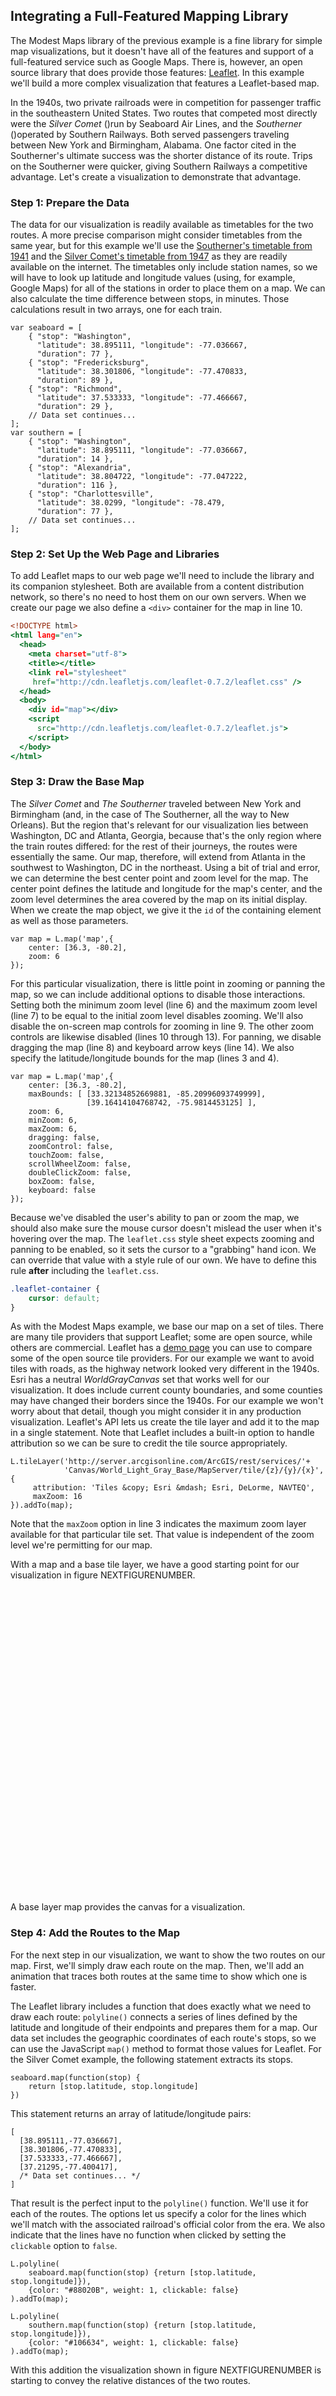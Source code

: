 ## Integrating a Full-Featured Mapping Library

The Modest Maps library of the previous example is a fine library for simple map visualizations, but it doesn't have all of the features and support of a full-featured service such as Google Maps. There is, however, an open source library that does provide those features: [Leaflet](http://leafletjs.com). In this example we'll build a more complex visualization that features a Leaflet-based map.

In the 1940s, two private railroads were in competition for passenger traffic in the southeastern United States. Two routes that competed most directly were the _Silver Comet_ ()run by Seaboard Air Lines, and the _Southerner_ ()operated by Southern Railways. Both served passengers traveling between New York and Birmingham, Alabama. One factor cited in the Southerner's ultimate success was the shorter distance of its route. Trips on the Southerner were quicker, giving Southern Railways a competitive advantage. Let's create a visualization to demonstrate that advantage.

### Step 1: Prepare the Data

The data for our visualization is readily available as timetables for the two routes. A more precise comparison might consider timetables from the same year, but for this example we'll use the [Southerner's timetable from 1941](http://www.streamlinerschedules.com/concourse/track1/southerner194112.html) and the [Silver Comet's timetable from 1947](http://www.streamlinerschedules.com/concourse/track1/silvercomet194706.html) as they are readily available on the internet. The timetables only include station names, so we will have to look up latitude and longitude values (using, for example, Google Maps) for all of the stations in order to place them on a map. We can also calculate the time difference between stops, in minutes. Those calculations result in two arrays, one for each train.

``` {.javascript .numberLines}
var seaboard = [
    { "stop": "Washington", 
      "latitude": 38.895111, "longitude": -77.036667, 
      "duration": 77 },
    { "stop": "Fredericksburg", 
      "latitude": 38.301806, "longitude": -77.470833, 
      "duration": 89 },
    { "stop": "Richmond", 
      "latitude": 37.533333, "longitude": -77.466667, 
      "duration": 29 },
    // Data set continues...
];
var southern = [
    { "stop": "Washington", 
      "latitude": 38.895111, "longitude": -77.036667, 
      "duration": 14 },
    { "stop": "Alexandria", 
      "latitude": 38.804722, "longitude": -77.047222, 
      "duration": 116 },
    { "stop": "Charlottesville", 
      "latitude": 38.0299, "longitude": -78.479, 
      "duration": 77 },
    // Data set continues...
];
```

### Step 2: Set Up the Web Page and Libraries

To add Leaflet maps to our web page we'll need to include the library and its companion stylesheet. Both are available from a content distribution network, so there's no need to host them on our own servers. When we create our page we also define a `<div>` container for the map in line 10.

``` {.html .numberLines}
<!DOCTYPE html>
<html lang="en">
  <head>
    <meta charset="utf-8">
    <title></title>
    <link rel="stylesheet" 
     href="http://cdn.leafletjs.com/leaflet-0.7.2/leaflet.css" />
  </head>
  <body>
    <div id="map"></div>
    <script 
      src="http://cdn.leafletjs.com/leaflet-0.7.2/leaflet.js">
    </script>
  </body>
</html>
```

### Step 3: Draw the Base Map

The _Silver Comet_ and _The Southerner_ traveled between New York and Birmingham (and, in the case of The Southerner, all the way to New Orleans). But the region that's relevant for our visualization lies between Washington, <span class="smcp">DC</span> and Atlanta, Georgia, because that's the only region where the train routes differed: for the rest of their journeys, the routes were essentially the same. Our map, therefore, will extend from Atlanta in the southwest to Washington, <span class="smcp">DC</span> in the northeast. Using a bit of trial and error, we can determine the best center point and zoom level for the map. The center point defines the latitude and longitude for the map's center, and the zoom level determines the area covered by the map on its initial display. When we create the map object, we give it the `id` of the containing element as well as those parameters.

``` {.javascript .numberLines}
var map = L.map('map',{
    center: [36.3, -80.2],
    zoom: 6
});
```

For this particular visualization, there is little point in zooming or panning the map, so we can include additional options to disable those interactions. Setting both the minimum zoom level (line 6) and the maximum zoom level (line 7) to be equal to the initial zoom level disables zooming. We'll also disable the on-screen map controls for zooming in line 9. The other zoom controls are likewise disabled (lines 10 through 13). For panning, we disable dragging the map (line 8) and keyboard arrow keys (line 14). We also specify the latitude/longitude bounds for the map (lines 3 and 4).

``` {.javascript .numberLines}
var map = L.map('map',{
    center: [36.3, -80.2],
    maxBounds: [ [33.32134852669881, -85.20996093749999], 
                 [39.16414104768742, -75.9814453125] ],
    zoom: 6,
    minZoom: 6,
    maxZoom: 6,
    dragging: false,
    zoomControl: false,
    touchZoom: false,
    scrollWheelZoom: false,
    doubleClickZoom: false,
    boxZoom: false,
    keyboard: false
});
```

Because we've disabled the user's ability to pan or zoom the map, we should also make sure the mouse cursor doesn't mislead the user when it's hovering over the map. The `leaflet.css` style sheet expects zooming and panning to be enabled, so it sets the cursor to a "grabbing" hand icon. We can override that value with a style rule of our own. We have to define this rule **after** including the `leaflet.css`.

``` {.css .numberLines}
.leaflet-container {
    cursor: default;
}
```

As with the Modest Maps example, we base our map on a set of tiles. There are many tile providers that support Leaflet; some are open source, while others are commercial. Leaflet has a [demo page](http://leaflet-extras.github.io/leaflet-providers/preview/) you can use to compare some of the open source tile providers. For our example we want to avoid tiles with roads, as the highway network looked very different in the 1940s. Esri has a neutral _WorldGrayCanvas_ set that works well for our visualization. It does include current county boundaries, and some counties may have changed their borders since the 1940s. For our example we won't worry about that detail, though you might consider it in any production visualization. Leaflet's <span class="smcp">API</span> lets us create the tile layer and add it to the map in a single statement. Note that Leaflet includes a built-in option to handle attribution so we can be sure to credit the tile source appropriately.

``` {.javascript .numberLines}
L.tileLayer('http://server.arcgisonline.com/ArcGIS/rest/services/'+
            'Canvas/World_Light_Gray_Base/MapServer/tile/{z}/{y}/{x}', {
     attribution: 'Tiles &copy; Esri &mdash; Esri, DeLorme, NAVTEQ',
     maxZoom: 16
}).addTo(map);
```

Note that the `maxZoom` option in line 3 indicates the maximum zoom layer available for that particular tile set. That value is independent of the zoom level we're permitting for our map.

With a map and a base tile layer, we have a good starting point for our visualization in figure NEXTFIGURENUMBER.

<style>
.leaflet-container { cursor: default; }
</style>
<figure style="margin-left:0;margin-right:0;">
<div id="map-library-1" style="width:640px;height:500px;"></div>
<figcaption>A base layer map provides the canvas for a visualization.</figcaption>
</figure>

### Step 4: Add the Routes to the Map

For the next step in our visualization, we want to show the two routes on our map. First, we'll simply draw each route on the map. Then, we'll add an animation that traces both routes at the same time to show which one is faster.

The Leaflet library includes a function that does exactly what we need to draw each route: `polyline()` connects a series of lines defined by the latitude and longitude of their endpoints and prepares them for a map. Our data set includes the geographic coordinates of each route's stops, so we can use the JavaScript `map()` method to format those values for Leaflet. For the Silver Comet example, the following statement extracts its stops.

``` {.javascript .numberLines}
seaboard.map(function(stop) {
    return [stop.latitude, stop.longitude]
})
```

This statement returns an array of latitude/longitude pairs:

``` {.javascript .numberLines}
[ 
  [38.895111,-77.036667], 
  [38.301806,-77.470833],
  [37.533333,-77.466667], 
  [37.21295,-77.400417],
  /* Data set continues... */
]
```

That result is the perfect input to the `polyline()` function. We'll use it for each of the routes. The options let us specify a color for the lines which we'll match with the associated railroad's official color from the era. We also indicate that the lines have no function when clicked by setting the `clickable` option to `false`.

``` {.javascript .numberLines}
L.polyline(
    seaboard.map(function(stop) {return [stop.latitude, stop.longitude]}),
    {color: "#88020B", weight: 1, clickable: false}
).addTo(map);

L.polyline(
    southern.map(function(stop) {return [stop.latitude, stop.longitude]}),
    {color: "#106634", weight: 1, clickable: false}
).addTo(map);
```

With this addition the visualization shown in figure NEXTFIGURENUMBER is starting to convey the relative distances of the two routes.

<figure style="margin-left:0;margin-right:0;">
<div id="map-library-2" style="width:640px;height:500px;"></div>
<figcaption>Additional map layers add data to the canvas.</figcaption>
</figure>

### Step 5: Add an Animation Control

Next, we'll animate the two routes. Not only will this emphasize the competitive advantage of the shorter route, it will also make the visualization more interesting and engaging. We'll definitely want to let our users start and stop the animation, so our map will need a control button. The Leaflet library doesn't have its own animation control, but the library does have a lot of support for customizations. Part of that support is a generic `Control` object. We can create an animation control by starting with that object and extending it.

``` {.javascript .numberLines}
L.Control.Animate = L.Control.extend({
    // custom code goes here
});
```

Next we define the options for our custom control. Those options include its position on the map, the text and tooltip (title) for its states, and functions to call when the animation starts or stops. We define these within an `options` object as follows, which lets Leaflet integrate them within its normal functionality.

``` {.javascript .numberLines}
L.Control.Animate = L.Control.extend({
    options: {
        position: 'topleft',
        animateStartText: '▶︎',
        animateStartTitle: 'Start animation',
        animatePauseText: '◼︎',
        animatePauseTitle: 'Pause animation',
        animateResumeText: '▶︎',
        animateResumeTitle: 'Resume animation',
        animateStartFn: null,
        animateStopFn: null
    },
```

For our example we're using <span class="smcp">UTF</span>-8 characters for the play and pause control. In a production visualization, you might consider using icon fonts or images to have maximum control over the appearance.

Our animation control also needs an `onAdd()` method for Leaflet to call when it adds a control to a map. This method constructs the <span class="smcp">HTML</span> markup for the control and returns that to the caller.

``` {.javascript .numberLines}
    onAdd: function () {
        var animateName = 'leaflet-control-animate',
            container = L.DomUtil.create(
                'div', animateName + ' leaflet-bar'),
            options = this.options;

        this._button  = this._createButton(
            this.options.animateStartText, 
            this.options.animateStartTitle,
            animateName,  
            container,
            this._clicked);

        return container;
    },
```

Our implementation of `onAdd()` constructs the markup in two stages. First, starting at line 3, it creates a `<div>` element and gives that element two classes: `leaflet-control-animate` and `leaflet-bar`. The first class is unique to our animation control, and we can use it to apply <span class="smcp">CSS</span> rules uniquely to our control. The second class is a general Leaflet class for all toolbars. By adding it to the animation control, we're making that control consistent with other Leaflet controls. Note that Leaflet includes the `L.DomUtil.create()` method in line 3 to handle the details of creating the element.

The second part of `onAdd()` creates a button element within this `<div>` container. Most of the work takes place in the `_createButton()` function at line 6 which we'll examine shortly. The parameters to the function include:

* the text for the button,
* the tooltip (title) to display when the mouse hovers over the button,
* the <span class="smcp">CSS</span> class to apply to the button,
* the container in which to insert the button, and
* a function to call when the button is clicked.

If you're wondering why the name of this function begins with an underscore (_), that's the convention that Leaflet uses for private methods (and attributes). There's no requirement to follow it, but doing so will make it easier for someone familiar with Leaflet to understand our code.

The `_createButton()` method itself relies on Leaflet utility functions. It creates the button as an `<a>` element with the specified text, title, and class, and it creates that element within the appropriate container (lines 2-5). It then binds several events to this `<a>` element. First it ignores initial `mousedown` and double-click events (line 8). It also prevents single-click events from propagating up the document tree and from implementing their default behavior (line 9). Finally, it executes the callback function on `click` events (line 10).


``` {.javascript .numberLines}
    _createButton: function (html, title, className, container, callback) {
        var link = L.DomUtil.create('a', className, container);
        link.innerHTML = html;
        link.href = '#';
        link.title = title;

        L.DomEvent
            .on(link, 'mousedown dblclick', L.DomEvent.stopPropagation)
            .on(link, 'click', L.DomEvent.stop)
            .on(link, 'click', callback, this);

        return link;
    },
```

The callback function itself is our next task. Before we get into the function, we add a single state variable (`_running`) to keep track of whether the animation is currently running. It starts out stopped (line 1). Then our callback function starts by checking this variable in line 4. If _running is true, that means the animation was running and has just been paused by the current click, so it changes the control to indicate that clicking will now resume the animation. If the animation isn't running, the callback function does the opposite: it changes the control to indicate that a subsequent click will pause it. In both cases, the callback function executes the appropriate control function if one exists. Finally, it sets the state of the `_running` state variable to its complement.

``` {.javascript .numberLines}
    _running: false,
    
    _clicked: function() {
        if (this._running) {
            if (this.options.animateStopFn) {
                this.options.animateStopFn();
            }
            this._button.innerHTML = this.options.animateResumeText;
            this._button.title = this.options.animateResumeTitle;
        } else {
            if (this.options.animateStartFn) {
                this.options.animateStartFn();
            }
            this._button.innerHTML = this.options.animatePauseText;
            this._button.title = this.options.animatePauseTitle;
        }
        this._running = !this._running;
    },
```

The last part of our custom control adds a `reset()` method to clear the animation. This function sets the control back to its initial state.

``` {.javascript .numberLines}
    reset: function() {
        this._running = false;
        this._button.innerHTML = this.options.animateStartText;
        this._button.title = this.options.animateStartTitle;
    }
});
```

To completely integrate our custom control into the Leaflet architecture, we add a function to the `L.control` object. Following the Leaflet convention, this function's name begins with a lowercase letter but is otherwise identical to the name of our control.

``` {.javascript .numberLines}
L.control.animate = function (options) {
    return new L.Control.Animate(options);
};
```

Defining this last function lets us create the control using a common Leaflet syntax, in particular:

``` {.javascript .numberLines}
L.control.animate().addTo(map);
```

This is the same syntax we've seen before with layers and polylines.

### Step 6: Prepare the Animation

With a convenient user control in place, we can now begin work on the animation itself. Although this particular animation isn't especially taxing, we can still follow best practices and compute as much as possible in advance. Since we're animating two routes, we'll define a function that will build an animation for any input route. A second parameter will specify polyline options. This function will return an array of polyline paths, indexed by minutes. You can see the basic structure of this function next. The first element in the array will be the polyline for the first minute of the route. We'll build the entire array in the `animation` variable.

``` {.javascript .numberLines}
var buildAnimation = function(route, options) {
    var animation = [];
    
    // Code to build the polylines

    return animation;
}
```

To build the paths we iterate through the stops on the route. We want to keep track of all the stops we've already passed, so we define the `prevStops` array and initialize it as empty in line 1 below. Each iteration calculates the animation steps for the current stop up to the next stop. There's no need to go beyond the final stop on the route, so we terminate the loop at the next-to-last stop (`stopIdx < route.length-1;`).


``` {.javascript .numberLines}
    for (var stopIdx=0, prevStops=[]; 
             stopIdx < route.length-1; stopIdx++) {
        // Code to calculate steps between current stop and next stop
    }
```

As we start to calculate the paths beginning at the current stop, we'll store that stop and the next one in local variables, and we add the current stop to the `prevStops` array that's keeping track of previous stops.

``` {.javascript .numberLines}
        var stop = route[stopIdx];
        var nextStop = route[stopIdx+1]
        prevStops.push([stop.latitude, stop.longitude]);
```

For each stop in our data sets, the `duration` property stores the number of minutes until the next stop. We'll use an inner loop, shown next, to count from `1` up to that value. Within the loop we use a simple linear interpolation to calculate the position at the corresponding time. That position, when appended to the `prevStops` array, is the polyline path for that time. The following code creates a polyline based on the path and adds it to the animation array.

``` {.javascript .numberLines}
        for (var minutes = 1; minutes <= stop.duration; minutes++) {
            var position = [
                stop.latitude +  
                  (nextStop.latitude - stop.latitude) *
                  (minutes/stop.duration),
                stop.longitude + 
                  (nextStop.longitude - stop.longitude) * 
                  (minutes/stop.duration)
            ];
            animation.push(
                L.polyline(prevStops.concat([position]), options)
            );
        }
```

When we use the array `concat()` method we embed the position array within another array object. That keeps `concat()` from flattening the position array before appending it. You can see the difference in the following examples. It's the latter outcome that we want.

``` {.javascript .numberLines}
[[1,2], [3,4]].concat([5,6]);   // => [[1,2], [3,4], 5, 6]
[[1,2], [3,4]].concat([[5,6]]); // => [[1,2], [3,4], [5,6]]
```

### Step 7: Animate the Routes

Now it's finally time to execute the animation. To initialize it we create an array to hold the two routes.

``` {.javascript .numberLines}
var routeAnimations = [
    buildAnimation(seaboard, 
      {clickable: false, color: "#88020B", weight: 8, opacity: 1.0}
    ),
    buildAnimation(southern, 
      {clickable: false, color: "#106634", weight: 8, opacity: 1.0}
    )
];
```

Next we calculate the maximum number of animation steps. That's the minimum of the length of the two animation arrays.

``` {.javascript .numberLines}
var maxSteps = Math.min.apply(null, 
    routeAnimations.map(function(animation) {
        return animation.length
    })
);
```

That statement might seem overly complex for finding the minimum length, but it works with an arbitrary number of routes. If, in the future, we decided to animate a third route on our map, we wouldn't have to change the code. The best way to understand the statement is to start in the middle and work outward. The fragment:

``` {.javascript .numberLines}
routeAnimations.map(function(animation) {return animation.length})
```

converts the array of route animations into an array of lengths, specifically `[870,775]`.

To find the minimum value in an array we can use the `Math.min()` function, except that function expects its parameters as a comma-separated list of arguments rather than an array. The `apply()` method (which is available for any JavaScript function) converts an array into a comma-separated list. Its first parameter is a context for the function which in our case is irrelevant, so we pass `null` for that parameter.

The animation keeps track of its current state with the `step` variable, which we initialize to `0`.

``` {.javascript .numberLines}
var step = 0;
```

The `animateStep()` function processes each step in the animation. There are four parts to this function.

``` {.javascript .numberLines}
var animateStep = function() {
    // Draw the next step in the animation
}
```

First we check to see whether this is the very first step in the animation. If it isn't, `step` will be greater than 0 and we can remove the previous step's polylines from the map in line 3.

``` {.javascript .numberLines .line-3}
    if (step > 0) {
        routeAnimations.forEach(function(animation) {
            map.removeLayer(animation[step-1]);
        });
    }
```

Next we check to see if we're already at the end of the animation. If so, then we restart the animation back at step 0.

``` {.javascript .numberLines}
    if (step === maxSteps) {
        step = 0;
    }
```

For the third part we add the current step's polylines to the map.

``` {.javascript .numberLines}
    routeAnimations.forEach(function(animation) {
        map.addLayer(animation[step]);
    });
```

Finally, we return `true` if we've reached the end of the animation.

``` {.javascript .numberLines}
    return ++step === maxSteps;
```

We'll execute this step function repeatedly in a JavaScript interval. We use a variable to keep a reference to that interval and add functions to start and stop it. In the `animate()` function we check the return value from `animateStep()` in line 4. When it returns `true` the animation is complete so we clear the interval and reset our control. (We'll see where that control is defined shortly.) The `pause()` function shown in line 10 stops the interval.

``` {.javascript .numberLines}
var interval = null;
var animate = function() {
    interval = window.setInterval(function() {
        if (animateStep()) {
            window.clearInterval(interval);
            control.reset();
        }
    }, 30);
}
var pause = function() {
    window.clearInterval(interval);
}
```

Now all we need to do is define the animation control using the object we created in step 5. Once we add it to the map, the user will be able to activate the animation.

``` {.javascript .numberLines}
var control = L.control.animate({
    animateStartFn: animate,
    animateStopFn:  pause
});
control.addTo(map);
```

### Step 8: Create Labels for the Stops

Before we wrap up the animation we'll add some labels for each train stop. To emphasize the passage of time, we'll reveal each label as the animation reaches the corresponding stop. To do that, we'll create the labels using a special object; then we'll create a method to add labels to the map; and, to finish the label object, we'll create methods that the animation control can call to get or set a label's status.

Since Leaflet doesn't have a predefined object for labels, we can once again create our own custom object. We start with the basic Leaflet `Class`.

``` {.javascript .numberLines}
L.Label = L.Class.extend({
    // Implement the Label object
});
```

Our `Label` object accepts parameters for its position on the map, its label text, and any options. Next, we extend the `initialize()` method of the Leaflet `Class` to handle those parameters. For position and text we simply save their values for later use. For the options we use a Leaflet utility in line 4 to easily support default values. The object includes one variable to keep track of its status. Initially all labels are hidden, so `this._status` is initialized appropriately in line 5.

``` {.javascript .numberLines .line-5}
    initialize: function(latLng, label, options) {
        this._latlng = latLng;
        this._label = label;
        L.Util.setOptions(this, options);
        this._status = "hidden";
    },
```

Next we define the default option values with the `options` attribute. The only option we need for our label is an offset for the standard position. By default, that offset will be 0 in both the x- and y-coordinates.

``` {.javascript .numberLines}
    options: {
        offset: new L.Point(0, 0)
    },
});
```

This `options` attribute, combined with the call to `L.Util.setOptions` in the `initialize` method, establishes a default value (`0,0`) for the offset that can be easily overridden when a `Label` object is created.

Next we write the method that adds a label to a map. This method

1. creates a new `<div>` element with the <span class="smcp">CSS</span> class `leaflet-label` (line 2),
2. sets the `line-height` of that element to `0` to work around a quirk in the way Leaflet calculates position (line 3),
3. sets the `opacity` of the element to `0` to match its initial `hidden` status (line 4),
4. adds the new element to the `markerPane` layer in the map (line 5),
5. sets the contents of the element to the label text (line 6),
6. calculates a position for the label using its defined latitude/longitude (line 7) and then adjusts for any offset (lines 8-11), and
7. positions the element on the map (line 12).

``` {.javascript .numberLines}
    onAdd: function(map) {
        this._container = L.DomUtil.create("div", "leaflet-label");
        this._container.style.lineHeight = "0";
        this._container.style.opacity = "0";
        map.getPanes().markerPane.appendChild(this._container);
        this._container.innerHTML = this._label;
        var position = map.latLngToLayerPoint(this._latlng);
        position = new L.Point(
            position.x + this.options.offset.x, 
            position.y + this.options.offset.y
        );
        L.DomUtil.setPosition(this._container, position);
    },
```

> Step 2 above—setting the `line-height` to `0`—addresses a problem in the method Leaflet uses to position elements on the map. In particular, Leaflet does not account for other elements in the same parent container. By setting all elements to have no line height, we nullify this effect so that the calculated position is correct.

Finally we add methods to get and set the label's status. As the following code indicates, our labels can have three different status values, and those values determine the opacity of the label.

``` {.javascript .numberLines}
    getStatus: function() {
        return this._status;
    },
    setStatus: function(status) {
        switch (status) {
            case "hidden":
                this._status = "hidden";
                this._container.style.opacity = "0";
                break;
            case "shown":
                this._status = "shown";
                this._container.style.opacity = "1";
                break;
            case "dimmed":
                this._status = "dimmed";
                this._container.style.opacity = "0.5";
                break;
        }
    }
```

We included the option to adjust the label's position because not all labels will look good positioned exactly on the latitude and longitude of the station. Most will benefit from slight shifts to avoid interference with the route polylines, text on the base map tiles, or other labels. For a custom visualization such as this example, there's no substitute for trial-and-error adjustments. We'll capture those adjustments for each label by adding another `offset` field to our data set. The augmented data set might begin like this:

``` {.javascript .numberLines}
var seaboard = [
{ "stop": "Washington",     "offset": [-30,-10], /* Data continues... */ },
{ "stop": "Fredericksburg", "offset": [  6,  4], /* Data continues... */ },
{ "stop": "Richmond",       "offset": [  6,  4], /* Data continues... */ },
// Data set continues...
```

### Step 9: Build the Label Animation

To create the label animation we can once again iterate through the trains' routes. Because we have more than one route, a general-purpose function will let us avoid duplicating code. As you can see from the following code, we're not using a fixed number of arguments to our function. Instead we let the caller pass in as many individual routes as desired. All of those input parameters will be stored in the `arguments` object.

The `arguments` object looks a lot like a JavaScript array. It has a `length` property, and we can access individual elements using, for example, `arguments[0]`. Unfortunately, the object isn't a true array, so we can't use the convenient array methods (such as `forEach`) on it. As a workaround, the very first statement in our `buildLabelAnimation` function shown next relies on a simple trick to convert the `arguments` object into the true `args` array.  It's a bit long-winded, but the statement in line 2 effectively executes the `slice` method on `arguments`. That operation clones `arguments` into a true array.

> This same trick works for nearly all of JavaScript's "array-like" objects. You can often use it to convert them into true arrays.

``` {.javascript .numberLines}
var buildLabelAnimation = function() {
    var args = Array.prototype.slice.call(arguments),
        labels = [];

    // Calculate label animation values

    return labels;
}
```

With the routes converted into an array, we can use `forEach` to iterate through all of them, regardless of their number. As we begin processing each route we set the `minutes` value to `0`. Then we can use `forEach` again to iterate through all the stops on the route.

``` {.javascript .numberLines}
    args.forEach(function(route) {
        var minutes = 0;
        route.forEach(function(stop,idx) {
            // process each stop on the route
        });
    });
```

For each stop in the route, we first check to see whether that stop is the first or last one. If so, we don't want to animate a label for that stop. Otherwise we create a new `Label` object in line 3 below, and add it to the map. Then we append that Label object to the `labels` array that's accumulating the label animation data. Notice that we add each label to this array twice. The first time we add it in line 9 is at the time the animation reaches the stop; in this case we add it with a status of `shown`. We also add the label to the array 50 minutes later in line 12, this time with a status of `dimmed`. When we execute the animation, it will show the label when the route first reaches the station and then dim it a bit later.

``` {.javascript .numberLines}
        route.forEach(function(stop,idx) {
            if (idx !== 0 && idx < route.length-1) {
                var label = new L.Label(
                    [stop.latitude, stop.longitude], 
                    stop.stop, 
                    {offset: new L.Point(stop.offset[0], stop.offset[1])}
                );
                map.addLayer(label);
                labels.push(
                    {minutes: minutes, label: label, status: "shown"}
                );
                labels.push(
                    {minutes: minutes+50, label: label, status: "dimmed"}
                );
            }
            minutes += stop.duration;
        });
```

Once we've iterated through all the routes, our `labels` array will indicate when each label should change status. At this point, though, the labels aren't listed in the order of their animation state changes. To fix that, we sort the array in order of increasing time.

``` {.javascript .numberLines}
    labels.sort(function(a,b) {return a.minutes - b.minutes;})
```

To use our new function, we call and pass in all the routes to animate.

``` {.javascript .numberLines}
var labels = buildLabelAnimation(seaboard, southern);
```

Because we're not animating the start (Washington, <span class="smcp">DC</span>) or end (Atlanta) of any routes, we can go ahead and display those on the map from the start. We can get the coordinates from any route; the following example uses the `seaboard` data set.

``` {.javascript .numberLines}
var start = seaboard[0];
var label = new L.Label(
    [start.latitude, start.longitude], 
    start.stop, 
    {offset: new L.Point(start.offset[0], start.offset[1])}
);
map.addLayer(label);
label.setStatus("shown");

var finish = seaboard[seaboard.length-1];
label = new L.Label(
    [finish.latitude, finish.longitude], 
    finish.stop, 
    {offset: new L.Point(finish.offset[0], finish.offset[1])}
);
map.addLayer(label);
label.setStatus("shown");
```

### Step 10: Incorporate Label Animation in the Animation Step

Now that the label animation data is available, we can make some adjustments to our animation function to incorporate the labels as well as the polyline paths. The first change is deciding when to conclude the animation. Because we're dimming the labels some time after the route passes their stops, we can't simply stop when all the paths are drawn. That might leave some labels undimmed. We'll need separate variables to store the number of steps for each animation, and the total number of animation steps will be whichever is greater.

``` {.javascript .numberLines}
var maxPathSteps = Math.min.apply(null,
    routeAnimations.map(function(animation) {
        return animation.length
    })
);
var maxLabelSteps = labels[labels.length-1].minutes;
var maxSteps = Math.max(maxPathSteps, maxLabelSteps);
```

We also need a copy of the label animation data that we can destroy during the animation, while keeping the original data intact. We don't want to destroy the original so that users can replay the animation if they wish. The easiest way to copy a JavaScript array is by calling its `slice(0)` method.

> We can't simply copy the array using an assignment statement (`var labelAnimation = labels`). In JavaScript this statement would simply set `labelAnimation` to reference the same actual array as `labels`. Any changes made to the first would also affect the latter.

``` {.javascript .numberLines}
var labelAnimation = labels.slice(0);
```

The animation step function itself needs some additional code to handle labels. It will now have five major parts; we'll walk through each of them in the code that follows. Our first adjustment is to make sure the code removes previous polyline paths only as long as we're still adding paths to the map. That's true only when `step` is less than `maxPathSteps`.

``` {.javascript .numberLines}
    if (step > 0 && step < maxPathSteps) {
        routeAnimations.forEach(function(animation) {
            map.removeLayer(animation[step-1]);
        });
    }
```

The next block handles the case in which the user replays the animation. When that happens, the `step` value will still be set to `maxSteps` from the prior animation. To reset the animation we remove the last polyline paths for each route (lines 2-4), make a new copy of the label animation data (line 5), and hide all the labels (lines 6-8). We also reset the `step` variable to `0` (line 9).

``` {.javascript .numberLines}
    if (step === maxSteps) {
        routeAnimations.forEach(function(animation) {
            map.removeLayer(animation[maxPathSteps-1]);
        });
        labelAnimation = labels.slice(0);
        labelAnimation.forEach(function(label) {
            label.label.setStatus("hidden");
        });
        step = 0;
    }
```

The third block is a completely new block that animates the labels. It looks at the first element in the `labelAnimation` array, if one exists. If the time value for that element (its `minutes` property) is the same as the animation step, then we check to see if we need to process it. We always process label animations when we're still adding the paths. If the paths are complete, though, we process animations only for labels that are already shown. Once we're finished with the first element in `labelAnimation`, we remove it from the array (using the `shift()` method) and check again. We must keep checking in case multiple label animation actions are scheduled at the same time.

``` {.javascript .numberLines}
    while (labelAnimation.length && step === labelAnimation[0].minutes) {
        var label = labelAnimation[0].label;
        if (step < maxPathSteps || label.getStatus() === "shown") {
            label.setStatus(labelAnimation[0].status);
        }
        labelAnimation.shift();       
    }
```

The preceding code explains a couple of things about our label animation preparation. First, because we sorted the label animation, we only need to look at the first element in that array. That's much more efficient than searching through the entire array. Secondly, because we're working with a copy of the label animation array instead of the original, it's safe to remove elements once we finish processing them.

Now that we've handled all the label animations we can return to the polyline paths. As long as there are still paths to animate, we add them to the map as before.

``` {.javascript .numberLines}
    if (step < maxPathSteps) {
        routeAnimations.forEach(function(animation) {
            map.addLayer(animation[step]);
        });
    }
```

The final code block in our animation step function is the same as before. We return an indication of whether the animation is complete.

``` {.javascript .numberLines}
    return ++step === maxSteps;
```

There's one more improvement we can make to the animation, in this case with a judicious bit of <span class="smcp">CSS</span>. Because we use the `opacity` property to change the status of the labels, we can define a <span class="smcp">CSS</span> transition for that property that will make any changes less abrupt. To accommodate all popular browsers we use appropriate vendor prefixes, but the effect of the rule is consistent. Whenever the browser changes the opacity of elements within a `leaflet-label` class, it will ease the transition in and out over a 500-millisecond period. This transition prevents the label animations from distracting users too much from the path animation that is the visualization's main effect.

``` {.css .numberLines}
.leaflet-label {
   -webkit-transition: opacity .5s ease-in-out;
      -moz-transition: opacity .5s ease-in-out;
       -ms-transition: opacity .5s ease-in-out;
        -o-transition: opacity .5s ease-in-out;
           transition: opacity .5s ease-in-out;
}
```

### Step 11: Add a Title

To complete the visualization, all we need is a title and a bit of explanation. We can build the title as a Leaflet Control, much as we did for the animation control. The code to do this is quite straightforward. We provide a default position in the top left of the map in line 3 and accept a title string as an initialization parameter in line 6. In line 13, we make it so that title string becomes the `innerHTML` of the control when we add it to the map.

``` {.javascript .numberLines}
L.Control.Title = L.Control.extend({
    options: {
        position: "topleft"
    },

    initialize: function (title, options) {
        L.setOptions(this, options);
        this._title = title;
    },

    onAdd: function (map) {
        var container = L.DomUtil.create('div', 'leaflet-control-title');
        container.innerHTML = this._title;
        return container;
    }
});

L.control.title = function(title, options) {
    return new L.Control.Title(title, options);
};
```

Now we can use the following code to create a title object with our desired content and immediately add it to the map. Here's a simple implementation; figure NEXTFIGURENUMBER includes some extra information.

``` {.javascript .numberLines}
L.control.title("Geography as a Competitive Advantage").addTo(map);
```

To set the title's appearance, we can define <span class="smcp">CSS</span> rules for children of the `leaflet-control-title` class.

At this point we have the interactive visualization of the two train routes in figure NEXTFIGURENUMBER. Our users can clearly see that the Southerner has a quicker route from Washington to Atlanta.

<style>
.leaflet-label {
   -webkit-transition: opacity .5s ease-in-out;
      -moz-transition: opacity .5s ease-in-out;
       -ms-transition: opacity .5s ease-in-out;
        -o-transition: opacity .5s ease-in-out;
           transition: opacity .5s ease-in-out;
}
.leaflet-top .leaflet-control-title,
.leaflet-left .leaflet-control-title {
    margin: 0;
    padding-left: 10px;
    padding-top: 0;
    width: 340px;
    background-color: white;
    background-color: rgba(255,255,255,0.8);
    border: 1px solid #CECDD2;
}
.leaflet-control-title div {
    font-family: 'Varela', sans-serif;
    font-weight: bold;
    font-size: 1.3em;
    padding-top: 0.2em;
    margin: 0;
}
.leaflet-control-title p {
    font-family: 'Varela', sans-serif;
    font-size: 1.1em;
    padding-right: 15px;
    -webkit-hyphens: auto;
    hyphens: auto;
}
.leaflet-label, .leaflet-control-attribution.leaflet-control {
    font-family: 'Varela', sans-serif;
}
.localfile .leaflet-control-title div {
    font-family: 'Avenir';
}
.localfile .leaflet-control-title p {
    font-family: 'Avenir';
}
.localfile .leaflet-label, .localfile .leaflet-control-attribution.leaflet-control {
    font-family: 'Avenir';
}
.seaboard {color: #88020B;}
.southern {color: #106634;}
.seaboard, .southern {
    position: relative;
    top: 1px;
}
.leaflet-container a {
    text-shadow: none;
    background-image: none;
    color: rgb(51, 51, 51);
}
</style>

<figure style="margin-left:0;margin-right:0;">
<div id="map-library-3" style="width:640px;height:500px;"></div>
<figcaption>Maps built in the browser with a map library can use interactivity to build interest.</figcaption>
</figure>



<script>
;(function(){

    draw = function() {

        var seaboard = [
            { "stop": "Washington",     "latitude": 38.895111, "longitude": -77.036667, "duration":  77, "offset": [-30,-10] },
            { "stop": "Fredericksburg", "latitude": 38.301806, "longitude": -77.470833, "duration":  89, "offset": [  6,  4] },
            { "stop": "Richmond",       "latitude": 37.533333, "longitude": -77.466667, "duration":  29, "offset": [  6,  4] },
            { "stop": "Petersburg",     "latitude": 37.21295,  "longitude": -77.400417, "duration":  93, "offset": [  6,  4] },
            { "stop": "Henderson",      "latitude": 36.324722, "longitude": -78.408611, "duration":  44, "offset": [  6,  4] },
            { "stop": "Raleigh",        "latitude": 35.818889, "longitude": -78.644722, "duration": 116, "offset": [  6,  4] },
            { "stop": "Hamlet",         "latitude": 34.888056, "longitude": -79.706111, "duration":  74, "offset": [  6,  6] },
            { "stop": "Monroe",         "latitude": 34.988889, "longitude": -80.549722, "duration":  58, "offset": [  6, -8] },
            { "stop": "Chester",        "latitude": 34.705556, "longitude": -81.211667, "duration":  54, "offset": [  6,  6] },
            { "stop": "Clinton",        "latitude": 34.471389, "longitude": -81.875,    "duration":  34, "offset": [  6,  6] },
            { "stop": "Greenwood",      "latitude": 34.189722, "longitude": -82.154722, "duration":  22, "offset": [ 10, -2] },
            { "stop": "Abbeville",      "latitude": 34.178611, "longitude": -82.379167, "duration":  39, "offset": [  4, 10] },
            { "stop": "Elberton",       "latitude": 34.109722, "longitude": -82.865556, "duration":  41, "offset": [  6, 10] },
            { "stop": "Athens",         "latitude": 33.95,     "longitude": -83.383333, "duration":  75, "offset": [  6,  6] },
            { "stop": "Emory",          "latitude": 33.791111, "longitude": -84.323333, "duration":  25, "offset": [ 10,  4] },
            { "stop": "Atlanta",        "latitude": 33.755,    "longitude": -84.39,     "duration":   0, "offset": [-21, 10] }
        ];
        
        var southern = [
            { "stop": "Washington",      "latitude": 38.895111, "longitude": -77.036667, "duration":  14, "offset": [-30,-10] },
            { "stop": "Alexandria",      "latitude": 38.804722, "longitude": -77.047222, "duration": 116, "offset": [  4,  4] },
            { "stop": "Charlottesville", "latitude": 38.0299,   "longitude": -78.479,    "duration":  77, "offset": [-85,  0] },
            { "stop": "Lynchburg",       "latitude": 37.403672, "longitude": -79.170205, "duration":  71, "offset": [-62,  0] },
            { "stop": "Danville",        "latitude": 36.587238, "longitude": -79.404404, "duration":  64, "offset": [-48, -1] },
            { "stop": "Greensboro",      "latitude": 36.08,     "longitude": -79.819444, "duration":  18, "offset": [-69, -4] },
            { "stop": "High Point",      "latitude": 35.970556, "longitude": -79.9975,   "duration":  47, "offset": [  5,  7] },
            { "stop": "Salisbury",       "latitude": 35.668333, "longitude": -80.478611, "duration":  50, "offset": [-57,  0] },
            { "stop": "Charlotte",       "latitude": 35.226944, "longitude": -80.843333, "duration":  25, "offset": [  8,  0] },
            { "stop": "Gastonia",        "latitude": 35.255278, "longitude": -81.180278, "duration":  63, "offset": [-26,-10] },
            { "stop": "Spartanburg",     "latitude": 34.946667, "longitude": -81.9275,   "duration":  43, "offset": [-80, -7] },
            { "stop": "Greenville",      "latitude": 34.844444, "longitude": -82.385556, "duration": 187, "offset": [-70,  2] },
            { "stop": "Atlanta",         "latitude": 33.755,    "longitude": -84.39,     "duration":   0, "offset": [-21, 10] }
        ];
        
        var map1 = L.map('map-library-1',{
            center: [36.3, -80.6],
            maxBounds: [ [33.32134852669881, -85.20996093749999], [39.16414104768742, -75.9814453125] ],
            zoom: 6,
            minZoom: 6,
            maxZoom: 6,
            dragging: false,
            zoomControl: false,
            touchZoom: false,
            scrollWheelZoom: false,
            doubleClickZoom: false,
            boxZoom: false,
            keyboard: false
        });
        
        L.tileLayer('http://server.arcgisonline.com/ArcGIS/rest/services/Canvas/World_Light_Gray_Base/MapServer/tile/{z}/{y}/{x}', {
             attribution: 'Tiles &copy; Esri &mdash; Esri, DeLorme, NAVTEQ',
             maxZoom: 16
        }).addTo(map1);
        
        var map2 = L.map('map-library-2',{
            center: [36.3, -80.6],
            maxBounds: [ [33.32134852669881, -85.20996093749999], [39.16414104768742, -75.9814453125] ],
            zoom: 6,
            minZoom: 6,
            maxZoom: 6,
            dragging: false,
            zoomControl: false,
            touchZoom: false,
            scrollWheelZoom: false,
            doubleClickZoom: false,
            boxZoom: false,
            keyboard: false
        });
        
        L.tileLayer('http://server.arcgisonline.com/ArcGIS/rest/services/Canvas/World_Light_Gray_Base/MapServer/tile/{z}/{y}/{x}', {
             attribution: 'Tiles &copy; Esri &mdash; Esri, DeLorme, NAVTEQ',
             maxZoom: 16
        }).addTo(map2);
         
        L.polyline(
            seaboard.map(function(stop) {return [stop.latitude, stop.longitude]}),
            {clickable: false, color: "#88020B", weight: 1}
        ).addTo(map2);
        
        L.polyline(
            southern.map(function(stop) {return [stop.latitude, stop.longitude]}),
            {clickable: false, color: "#106634", weight: 1}
        ).addTo(map2);
        
        
        
        var map3 = L.map('map-library-3',{
            center: [36.3, -80.6],
            maxBounds: [ [33.32134852669881, -85.20996093749999], [39.16414104768742, -75.9814453125] ],
            zoom: 6,
            minZoom: 6,
            maxZoom: 6,
            dragging: false,
            zoomControl: false,
            touchZoom: false,
            scrollWheelZoom: false,
            doubleClickZoom: false,
            boxZoom: false,
            keyboard: false
        });
        
        L.tileLayer('http://server.arcgisonline.com/ArcGIS/rest/services/Canvas/World_Light_Gray_Base/MapServer/tile/{z}/{y}/{x}', {
             attribution: 'Tiles &copy; Esri &mdash; Esri, DeLorme, NAVTEQ',
             maxZoom: 16
        }).addTo(map3);
        
        L.polyline(
            seaboard.map(function(stop) {return [stop.latitude, stop.longitude]}),
            {clickable: false, color: "#88020B", weight: 1}
        ).addTo(map3);
        
        L.polyline(
            southern.map(function(stop) {return [stop.latitude, stop.longitude]}),
            {clickable: false, color: "#106634", weight: 1}
        ).addTo(map3);
        
        
        L.Control.Animate = L.Control.extend({
            options: {
                position: 'bottomleft',
                animateStartText: '▶︎',
                animateStartTitle: 'Start animation',
                animatePauseText: '◼︎',
                animatePauseTitle: 'Pause animation',
                animateResumeText: '▶︎',
                animateResumeTitle: 'Resume animation',
                animateStartFn: null,
                animateStopFn: null
            },
            
            onAdd: function () {
                var animateName = 'leaflet-control-animate',
                    container = L.DomUtil.create('div', animateName + ' leaflet-bar'),
                    options = this.options;
        
                this._button  = this._createButton(options.animateStartText, options.animateStartTitle,
                        animateName,  container, this._clicked);
        
                return container;
            },
        
            _createButton: function (html, title, className, container, fn) {
                var link = L.DomUtil.create('a', className, container);
                link.innerHTML = html;
                link.href = '#';
                link.title = title;
        
                L.DomEvent
                    .on(link, 'mousedown dblclick', L.DomEvent.stopPropagation)
                    .on(link, 'click', L.DomEvent.stop)
                    .on(link, 'click', fn, this);
        
                return link;
            },
            
            _running: false,
            
            _clicked: function() {
                if (this._running) {
                    this._button.innerHTML = this.options.animateResumeText;
                    this._button.title = this.options.animateResumeTitle;
                    if (this.options.animateStopFn) {
                        this.options.animateStopFn();
                    }
                } else {
                    this._button.innerHTML = this.options.animatePauseText;
                    this._button.title = this.options.animatePauseTitle;
                    if (this.options.animateStartFn) {
                        this.options.animateStartFn();
                    }
                }
                this._running = !this._running;
            },
            
            reset: function() {
                this._running = false;
                this._button.innerHTML = this.options.animateStartText;
                this._button.title = this.options.animateStartTitle;
            }
        });
        
        L.control.animate = function(options) {
            return new L.Control.Animate(options);
        };
        
        var buildAnimation = function(route, options) {
            var animation = [];
        
            for (var stopIdx=0, prevStops=[]; stopIdx < route.length-1; stopIdx++) {
        	    var stop = route[stopIdx];
        	    var nextStop = route[stopIdx+1]
        	    prevStops.push([stop.latitude, stop.longitude]);
        	    for (var minutes = 1; minutes <= stop.duration; minutes++) {
        	        var position = [
        	            stop.latitude +  (nextStop.latitude  - stop.latitude)  * (minutes/stop.duration),
        	            stop.longitude + (nextStop.longitude - stop.longitude) * (minutes/stop.duration)
        	        ];
        	        animation.push(L.polyline(prevStops.concat([position]),options));
        	    }
        	}
        	return animation;
        }
        
        
        L.Label = L.Class.extend({
            initialize: function(latLng, label, options) {
                this._latlng = latLng;
                this._label = label;
                L.Util.setOptions(this, options);
                this._status = "hidden";
            },
            options: {
                offset: new L.Point(0, 0)
            },
            onAdd: function(map) {
                this._container = L.DomUtil.create('div', 'leaflet-label');
                this._container.style.lineHeight = "0";
                this._container.style.opacity = "0";
                map.getPanes().markerPane.appendChild(this._container);
                this._container.innerHTML = this._label;
                var pos = map.latLngToLayerPoint(this._latlng);
                var op = new L.Point(pos.x + this.options.offset.x, pos.y + this.options.offset.y);
                L.DomUtil.setPosition(this._container, op);
            },
            getStatus: function() {
                return this._status;
            },
            setStatus: function(status) {
                switch (status) {
                    case "hidden":
                        this._status = "hidden";
                        this._container.style.opacity = "0";
                        break;
                    case "shown":
                        this._status = "shown";
                        this._container.style.opacity = "1";
                        break;
                    case "dimmed":
                        this._status = "dimmed";
                        this._container.style.opacity = "0.5";
                        break;
                }
            }
        });
        
        var start = seaboard[0];
        var label = new L.Label([start.latitude,start.longitude], start.stop, {offset: new L.Point(start.offset[0], start.offset[1])});
        map3.addLayer(label);
        label.setStatus("shown");
        var finish = seaboard[seaboard.length-1];
        label = new L.Label([finish.latitude,finish.longitude], finish.stop, {offset: new L.Point(finish.offset[0], finish.offset[1])});
        map3.addLayer(label);
        label.setStatus("shown");
        
        
        var buildLabelAnimation = function() {
            var args = Array.prototype.slice.call(arguments),
                labels = [];
            
            args.forEach(function(route) {
                var minutes = 0;
                route.forEach(function(stop,idx) {
                    if (idx !== 0 && idx < route.length-1) {
                        var label = new L.Label([stop.latitude,stop.longitude], stop.stop, {offset: new L.Point(stop.offset[0], stop.offset[1])});
                        map3.addLayer(label);
                        labels.push({minutes: minutes, label: label, status: "shown"});
                        labels.push({minutes: minutes+50, label: label, status: "dimmed"});
                    }
                    minutes += stop.duration;
                });
            });
        
            labels.sort(function(a,b) {return a.minutes - b.minutes;})
            
            return labels;
        }
        
        var labels = buildLabelAnimation(seaboard, southern);
        var labelAnimation = labels.slice(0);
        
        var routeAnimations = [
            buildAnimation(seaboard, {clickable: false, color: "#88020B", weight: 6, opacity: 1.0}),
            buildAnimation(southern, {clickable: false, color: "#106634", weight: 6, opacity: 1.0})
        ];
        var maxPathSteps = Math.min.apply(null,routeAnimations.map(function(animation) {return animation.length}));
        var maxLabelSteps = labels[labels.length-1].minutes;
        var maxSteps = Math.max(maxPathSteps, maxLabelSteps);
        var step = 0;
        var animateStep = function() {
            if (step > 0 && step < maxPathSteps) {
                routeAnimations.forEach(function(animation) {
                    map3.removeLayer(animation[step-1]);
                });
            }
            if (step === maxSteps) {
                routeAnimations.forEach(function(animation) {
                    map3.removeLayer(animation[maxPathSteps-1]);
                });
                step = 0;
                labelAnimation = labels.slice(0);
                labelAnimation.forEach(function(label) {
                    label.label.setStatus("hidden");
                });
            }
            while (labelAnimation.length && step === labelAnimation[0].minutes) {
                var label = labelAnimation[0].label;
                if (label.getStatus() === "shown" || step < maxPathSteps) {
                    label.setStatus(labelAnimation[0].status);
                }
                labelAnimation.shift();       
            }
            if (step < maxPathSteps) {
                routeAnimations.forEach(function(animation) {
                    map3.addLayer(animation[step]);
                });
            }
            return ++step === maxSteps;
        }
        
        var interval = null;
        var animate = function() {
            interval = window.setInterval(function() {
                if (animateStep()) {
                    window.clearInterval(interval);
                    control.reset();
                }
            }, 30);
        }
        var pause = function() {
            window.clearInterval(interval);
        }
        
        var control = L.control.animate({
            animateStartFn: animate,
            animateStopFn:  pause
        });
        
        L.Control.Title = L.Control.extend({
            options: {
                position: "topleft"
            },
        
            initialize: function (title, options) {
                L.setOptions(this, options);
                this._title = title;
            },
        
            onAdd: function (map) {
                var container = L.DomUtil.create('div', 'leaflet-control-title');
                container.innerHTML = this._title;
                return container;
            }
        });
        
        L.control.title = function(title, options) {
            return new L.Control.Title(title, options);
        };
        
        L.control.title(
            "<div>Geography as Competitive Advantage</div>" +
            "<p>In the 1940s, the route of Southern Railways' <i>Southerner</i> " +
            "(<span class='southern'>━</span>) " +
            "was shorter than the rival " +
            "<i>Silver Comet</i> of the Seaboard Air Line " +
            "(<span class='seaboard'>━</span>)." +
            "Passengers traveling on the <i>Southerner</i> " +
            "could expect to arrive more than 90 minutes sooner " +
            "than those on the <i>Silver Comet</i>.</p>" +
            "<p>Click the play button to trace the journeys " +
            "of both trains between Washington, DC, and Atlanta, GA.</p>"
        ).addTo(map3);
        
        control.addTo(map3);

    };

    if (typeof contentLoaded != "undefined") {
        contentLoaded.done(draw);
    } else {
        window.addEventListener('load', draw);
    }

}());
</script>
